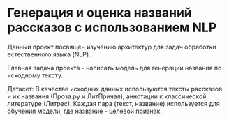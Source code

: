 # Генерация и оценка названий рассказов с использованием NLP

Данный проект посвящён изучению архитектур для задач обработки естественного языка (NLP). 

Главная задача проекта - написать модель для генерации названия по исходному тексту. 

Датасет:
    В качестве исходных данных используются тексты рассказов и их названия (Проза.ру и ЛитПричал), 
    аннотации к классической литературе (Литрес).
    Каждая пара (текст, название) используется для обучения модели, где название - целевой признак. 